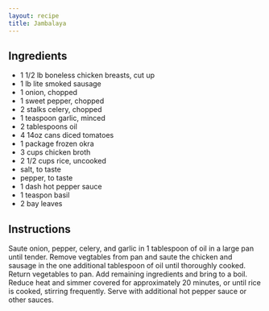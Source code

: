 ```yaml
---
layout: recipe
title: Jambalaya
---
```


## Ingredients
- 1 1/2 lb boneless chicken breasts, cut up
- 1 lb lite smoked sausage
- 1 onion, chopped
- 1 sweet pepper, chopped
- 2 stalks celery, chopped
- 1 teaspoon garlic, minced
- 2 tablespoons oil
- 4 14oz cans diced tomatoes
- 1 package frozen okra
- 3 cups chicken broth
- 2 1/2 cups rice, uncooked
- salt, to taste
- pepper, to taste
- 1 dash hot pepper sauce
- 1 teaspon basil
- 2 bay leaves

## Instructions
Saute onion, pepper, celery, and garlic in 1 tablespoon of oil in a large pan until tender. Remove vegtables from pan and saute the chicken and sausage in the one additional tablespoon of oil until thoroughly cooked. Return vegetables to pan. Add remaining ingredients and bring to a boil. Reduce heat and simmer covered for approximately 20 minutes, or until rice is cooked, stirring frequently. Serve with additional hot pepper sauce or other sauces.
